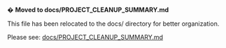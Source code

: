 � **Moved to docs/PROJECT_CLEANUP_SUMMARY.md**

This file has been relocated to the docs/ directory for better organization.

Please see: [docs/PROJECT_CLEANUP_SUMMARY.md](docs/PROJECT_CLEANUP_SUMMARY.md)
